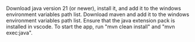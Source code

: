 Download java version 21 (or newer), install it, and add it to the windows environment variables path list.
Download maven and add it to the windows environment variables path list.
Ensure that the java extension pack is installed in vscode. To start the app, run "mvn clean install" and "mvn exec:java".
